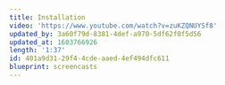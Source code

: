 ```yaml
---
title: Installation
video: 'https://www.youtube.com/watch?v=zuKZQNUYSf8'
updated_by: 3a60f79d-8381-4def-a970-5df62f0f5d56
updated_at: 1603766926
length: '1:37'
id: 401a9d31-29f4-4cde-aaed-4ef494dfc611
blueprint: screencasts
---
```

